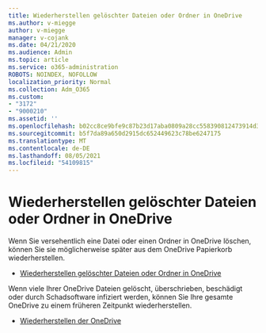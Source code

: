 ```yaml
---
title: Wiederherstellen gelöschter Dateien oder Ordner in OneDrive
ms.author: v-miegge
author: v-miegge
manager: v-cojank
ms.date: 04/21/2020
ms.audience: Admin
ms.topic: article
ms.service: o365-administration
ROBOTS: NOINDEX, NOFOLLOW
localization_priority: Normal
ms.collection: Adm_O365
ms.custom:
- "3172"
- "9000210"
ms.assetid: ''
ms.openlocfilehash: b02cc8ce9bfe9c87b23d17aba0809a28cc558390812473914d378d60ea30a660
ms.sourcegitcommit: b5f7da89a650d2915dc652449623c78be6247175
ms.translationtype: MT
ms.contentlocale: de-DE
ms.lasthandoff: 08/05/2021
ms.locfileid: "54109815"
---
```

# <a name="restore-deleted-files-or-folders-in-onedrive"></a>Wiederherstellen gelöschter Dateien oder Ordner in OneDrive

Wenn Sie versehentlich eine Datei oder einen Ordner in OneDrive löschen, können Sie sie möglicherweise später aus dem OneDrive Papierkorb wiederherstellen.

* [Wiederherstellen gelöschter Dateien oder Ordner in OneDrive](https://support.office.com/article/restore-deleted-files-or-folders-in-onedrive-949ada80-0026-4db3-a953-c99083e6a84f)

Wenn viele Ihrer OneDrive Dateien gelöscht, überschrieben, beschädigt oder durch Schadsoftware infiziert werden, können Sie Ihre gesamte OneDrive zu einem früheren Zeitpunkt wiederherstellen.

* [Wiederherstellen der OneDrive](https://support.office.com/article/Restore-your-OneDrive-fa231298-759d-41cf-bcd0-25ac53eb8a15)
